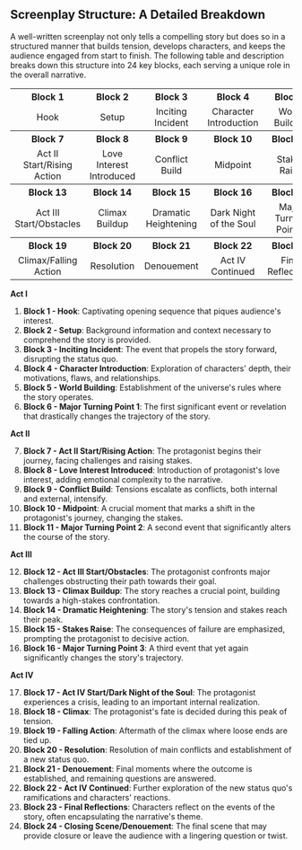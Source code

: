 ## Screenplay Structure: A Detailed Breakdown

A well-written screenplay not only tells a compelling story but does so in a structured manner that builds tension, develops characters, and keeps the audience engaged from start to finish. The following table and description breaks down this structure into 24 key blocks, each serving a unique role in the overall narrative.

<table>
  <tr>
    <th align="center">Block 1</th>
    <th align="center">Block 2</th>
    <th align="center">Block 3</th>
    <th align="center">Block 4</th>
    <th align="center">Block 5</th>
    <th align="center">Block 6</th>
  </tr>
  <tr>
    <td align="center">Hook</td>
    <td align="center">Setup</td>
    <td align="center">Inciting Incident</td>
    <td align="center">Character Introduction</td>
    <td align="center">World Building</td>
    <td align="center">Major Turning Point 1</td>
  </tr>
  <tr>
    <th align="center">Block 7</th>
    <th align="center">Block 8</th>
    <th align="center">Block 9</th>
    <th align="center">Block 10</th>
    <th align="center">Block 11</th>
    <th align="center">Block 12</th>
  </tr>
  <tr>
    <td align="center">Act II Start/Rising Action</td>
    <td align="center">Love Interest Introduced</td>
    <td align="center">Conflict Build</td>
    <td align="center">Midpoint</td>
    <td align="center">Stakes Raise</td>
    <td align="center">Major Turning Point 2</td>
  </tr>
  <tr>
    <th align="center">Block 13</th>
    <th align="center">Block 14</th>
    <th align="center">Block 15</th>
    <th align="center">Block 16</th>
    <th align="center">Block 17</th>
    <th align="center">Block 18</th>
  </tr>
  <tr>
    <td align="center">Act III Start/Obstacles</td>
    <td align="center">Climax Buildup</td>
    <td align="center">Dramatic Heightening</td>
    <td align="center">Dark Night of the Soul</td>
    <td align="center">Major Turning Point 3</td>
    <td align="center">Act IV Start</td>
  </tr>
  <tr>
    <th align="center">Block 19</th>
    <th align="center">Block 20</th>
    <th align="center">Block 21</th>
    <th align="center">Block 22</th>
    <th align="center">Block 23</th>
    <th align="center">Block 24</th>
  </tr>
  <tr>
    <td align="center">Climax/Falling Action</td>
    <td align="center">Resolution</td>
    <td align="center">Denouement</td>
    <td align="center">Act IV Continued</td>
    <td align="center">Final Reflections</td>
    <td align="center">Closing Scene/Denouement</td>
  </tr>
</table>


**Act I**

1. **Block 1 - Hook**: Captivating opening sequence that piques audience's interest.
2. **Block 2 - Setup**: Background information and context necessary to comprehend the story is provided.
3. **Block 3 - Inciting Incident**: The event that propels the story forward, disrupting the status quo.
4. **Block 4 - Character Introduction**: Exploration of characters' depth, their motivations, flaws, and relationships.
5. **Block 5 - World Building**: Establishment of the universe's rules where the story operates.
6. **Block 6 - Major Turning Point 1**: The first significant event or revelation that drastically changes the trajectory of the story.

**Act II**

7. **Block 7 - Act II Start/Rising Action**: The protagonist begins their journey, facing challenges and raising stakes.
8. **Block 8 - Love Interest Introduced**: Introduction of protagonist's love interest, adding emotional complexity to the narrative.
9. **Block 9 - Conflict Build**: Tensions escalate as conflicts, both internal and external, intensify.
10. **Block 10 - Midpoint**: A crucial moment that marks a shift in the protagonist's journey, changing the stakes.
11. **Block 11 - Major Turning Point 2**: A second event that significantly alters the course of the story.

**Act III**

12. **Block 12 - Act III Start/Obstacles**: The protagonist confronts major challenges obstructing their path towards their goal.
13. **Block 13 - Climax Buildup**: The story reaches a crucial point, building towards a high-stakes confrontation.
14. **Block 14 - Dramatic Heightening**: The story's tension and stakes reach their peak.
15. **Block 15 - Stakes Raise**: The consequences of failure are emphasized, prompting the protagonist to decisive action.
16. **Block 16 - Major Turning Point 3**: A third event that yet again significantly changes the story's trajectory.

**Act IV**

17. **Block 17 - Act IV Start/Dark Night of the Soul**: The protagonist experiences a crisis, leading to an important internal realization.
18. **Block 18 - Climax**: The protagonist's fate is decided during this peak of tension.
19. **Block 19 - Falling Action**: Aftermath of the climax where loose ends are tied up.
20. **Block 20 - Resolution**: Resolution of main conflicts and establishment of a new status quo.
21. **Block 21 - Denouement**: Final moments where the outcome is established, and remaining questions are answered.
22. **Block 22 - Act IV Continued**: Further exploration of the new status quo's ramifications and characters' reactions.
23. **Block 23 - Final Reflections**: Characters reflect on the events of the story, often encapsulating the narrative's theme.
24. **Block 24 - Closing Scene/Denouement**: The final scene that may provide closure or leave the audience with a lingering question or twist.
